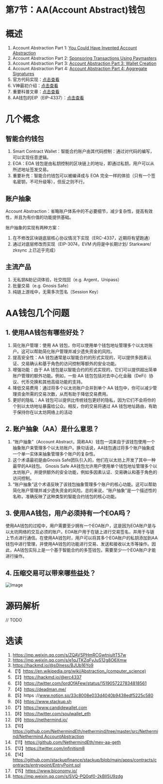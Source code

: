 # 第7节：AA(Account Abstract)钱包

# 概述

1. Account Abstraction Part 1: [You Could Have Invented Account Abstraction](https://www.alchemy.com/blog/account-abstraction)
2. Account Abstraction Part 2: [Sponsoring Transactions Using Paymasters](https://www.alchemy.com/blog/account-abstraction-paymasters)
3. Account Abstraction Part 3: [Account Abstraction Part 3: Wallet Creation](https://www.alchemy.com/blog/account-abstraction-wallet-creation)
4. Account Abstraction Part 4: [Account Abstraction Part 4: Aggregate Signatures](https://www.alchemy.com/blog/account-abstraction-aggregate-signatures)
5. 官方代码实现：[点击查看](https://github.com/eth-infinitism/account-abstraction)
6. V神最初介绍：[点击查看](https://medium.com/infinitism/erc-4337-account-abstraction-without-ethereum-protocol-changes-d75c9d94dc4a)
7. 重要科普文章：[点击查看](https://medium.com/nethermind-eth/ethereum-wallets-today-and-tomorrow-eip-3074-vs-erc-4337-a7732b81efc8)
8. AA钱包的EIP（EIP-4337）：[点击查看](https://eips.ethereum.org/EIPS/eip-4337)

# 几个概念

## 智能合约钱包

1. Smart Contract Wallet：智能合约账户由其代码控制：通过对代码的编写，可以实现任意逻辑。
2. EOA：EOA 钱包是由私钥控制的区块链上的地址，即通过私钥，用户可以从所述地址签发交易。
3. 重要补充：智能合约钱包可以被编译成与 EOA 完全一样的体验（只有一个签名密钥，不可升级等），但反之则不行。



## 账户抽象

Account Abstraction：省略账户体系中的不必要细节，减少复杂性，提高有效性，并且为有价值的功能提供基础。

账户抽象的实现有两种方案：

1. 在不修改区块链底层核心协议情况下实现（ERC-4337，近期将有望跑通）
2. 通过对底层修改而实现（EIP-3074，EVM 内将是中长期计划/ Starkware/ zksync 上已近乎完成）



## 主流产品

1. 无私钥&助记词体验，社交找回（e.g. Argent，Unipass）
2. 批量交易（e.g. Gnosis Safe）
3. 纯链上游戏中，无需多次签名（Session Key）

# AA钱包几个问题

## 1. 使用AA钱包有哪些好处？

1. 简化账户管理：使用 AA 钱包，你可以使用单个钱包地址管理多个以太坊账户。这可以帮助简化账户管理并减少遗失资金的风险。
2. 提高安全性：AA 钱包通常是以智能合约的形式实现的，可以提供多因素认证、交易确认和基于角色的访问控制等额外的安全功能。
3. 增强功能：由于 AA 钱包是以智能合约的形式实现的，它们可以提供超出简单账户管理的额外功能。例如，一些 AA 钱包包括对去中心化金融（DeFi）协议、代币兑换和其他高级功能的支持。
4. 降低交易费用：通过将多个以太坊账户合并到单个 AA 钱包中，你可以减少管理资金所需的交易次数，从而有助于降低交易费用。
5. 更好的隐私：AA 钱包可以提供比传统钱包更好的隐私，因为它们不会将你的个别以太坊地址暴露给公众。相反，你的交易将通过 AA 钱包地址路由，有助于保持你在以太坊网络上的活动



## 2. 账户抽象（AA）是什么意思？

1. “账户抽象”（Account Abstract，简称AA）钱包一词来自于该钱包使用一个抽象账户来管理多个以太坊账户。换句话说，AA钱包通过将多个账户抽象成一个单一实体来抽象管理多个账户的复杂性。
2. 这个术语最初是由Gnosis Safe团队引入的，他们在以太坊上开发了其中一种最早的AA钱包。 Gnosis Safe AA钱包允许用户使用单个钱包地址管理多个以太坊账户，并提供额外的安全功能，例如多因素认证、交易确认和基于角色的访问控制。
3. “账户抽象”这个术语反映了该钱包抽象管理多个账户的核心功能。这可以帮助简化账户管理并减少遗失资金的风险。总的来说，“账户抽象”是一个描述性的名称，准确反映了这种类型的智能合约钱包的核心功能。



## 3. 使用AA钱包，用户必须持有一个EOA吗？

使用AA钱包的过程中，用户需要至少拥有一个EOA账户，这是因为EOA账户是与以太坊网络的交互必须的账户。EOA账户用于在链上进行交易签名，并用于与链上节点进行通信。在使用AA钱包时，用户可以将其多个EOA账户的私钥添加到AA钱包中进行管理，并使用AA钱包的功能进行交易、发送和接收以太币等操作。因此，AA钱包实际上是一个基于智能合约的多签钱包，需要至少一个EOA账户才能进行操作。



## 4. 压缩交易可以带来哪些益处？

![Image](https://duke-typora.s3.amazonaws.com/ipic/2023-03-04-014423.jpg)

# 源码解析

// TODO

# 选读

1. https://mp.weixin.qq.com/s/ZQAVSPHmRCGwtniuItT57w
2. https://mp.weixin.qq.com/s/e1qJTKZqFvJuS12g8O6Xmw
3. https://hackmd.io/@s0lness/BJUb16Yo9
5. 【1】https://en.wikipedia.org/wiki/Abstraction_(computer_science)
6. 【2】https://hackmd.io/@erc4337
7. 【3】https://twitter.com/lordOfAFew/status/1519057227834818561
8. 【4】https://deadman.me/ 
9. 【5】https ://www.notion.so/33c8008e033d4040b9438edf5225c580
10. 【6】https://www.stackup.sh
11. 【7】https://www.candidewallet.com
12. 【8】https://twitter.com/soulwallet_eth
13. 【9】https://nethermind.io/
14. 【10】https://github.com/NethermindEth/nethermind/tree/master/src/Nethermind/Nethermind.AccountAbstraction
15. 【11】https://github.com/NethermindEth/mev-aa-geth
16. 【12】https://twitter.com/infinitism8
18. 【14】https://github.com/stackupfinance/stackup/blob/main/apps/contracts/contracts/entrypoint/EntryPoint.sol
19. 【15】https://www.biconomy.io/
21. https://mp.weixin.qq.com/s/SVQ-PQ0qf0-2kBII5U9zdg